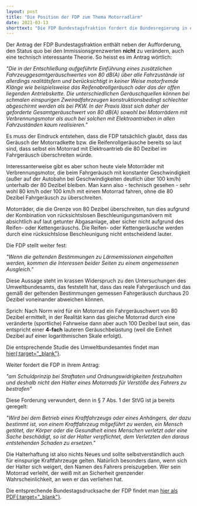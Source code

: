 ```yaml
---
layout: post
title: "Die Position der FDP zum Thema Motorradlärm"
date: 2021-03-13
shorttext: "Die FDP Bundestagsfraktion fordert die Bundesregierung in einem Antrag zum Thema Motorradlärm auf, die Diskriminierung von Motorradfahrern zu verhindern und deshalb u.a. eine weitere Verschärfung von Emissionsgrenzwerten für Motorräder auf nationaler und auf EU-Ebene abzulehnen. Auch in anderen Positionen vertritt die FDP die Interessen der Motorradlobby."
---
```

Der Antrag der FDP Bundestagsfraktion enthält neben der Aufforderung, den Status quo bei den Immissionsgrenzwerten **nicht** zu verändern, auch eine technisch interessante Theorie. So heisst es im Antrag wörtlich: 

*"Die in der Entschließung aufgeführte Einführung eines zusätzlichen Fahrzeuggesamtgeräuschwertes von 80 dB(A) über alle Fahrzustände ist allerdings realitätsfern und berücksichtigt in keiner Weise motorfremde Klänge wie beispielsweise das Reifenabrollgeräusch oder das der offen liegenden Antriebskette. Die unterschiedlichen Geräuschquellen können bei schmalen einspurigen Zweiradfahrzeugen konstruktionsbedingt schlechter abgeschirmt werden als bei PKW. In der Praxis lässt sich daher der geforderte Gesamtgeräuschwert von 80 dB(A) sowohl bei Motorrädern mit Verbrennungsmotor als auch bei solchen mit Elektroantrieben in allen Fahrzuständen kaum realisieren."*

Es muss der Eindruck entstehen, dass die FDP tatsächlich glaubt, dass das Geräusch der Motorradkette bzw. die Reifenrollgeräusche bereits so laut sind, dass selbst ein Motorrad mit Elektroantrieb die 80 Dezibel im Fahrgeräusch überschreiten würde. 

Interessanterweise gibt es aber schon heute viele Motorräder mit Verbrennungsmotor, die beim Fahrgeräusch mit konstanter Geschwindigkeit (außer auf der Autobahn bei Geschwindigkeiten deutlich über 100 km/h) unterhalb der 80 Dezibel bleiben. Man kann also - technisch gesehen - sehr wohl 80 km/h oder 100 km/h mit einem Motorrad fahren, ohne die 80 Dezibel Fahrgeräusch zu überschreiten. 

Motorräder, die die Grenze von 80 Dezibel überschreiten, tun dies aufgrund der Kombination von rücksichtslosen Beschleunigungsmanövern mit absichtlich auf laut getunter Abgasanlage, aber sicher nicht aufgrund des Reifen- oder Kettengeräuschs. Die Reifen- oder Kettengeräusche werden durch eine rücksichtslose Beschleunigung nicht entscheidend lauter.

Die FDP stellt weiter fest:

*"Wenn die geltenden Bestimmungen zu Lärmemissionen eingehalten werden, kommen die Interessen beider Seiten zu einem angemessenen Ausgleich."*

Diese Aussage steht im krassen Widerspruch zu den Untersuchungen des Umweltbundesamts, das feststellt hat, dass das reale Fahrgeräusch und das gemäß der geltenden Bestimmungen gemessen Fahrgeräusch durchaus 20 Dezibel voneinander abweichen können. 

Sprich: Nach Norm wird für ein Motorrad ein Fahrgeräuschwert von 80 Dezibel ermittelt, in der Realität kann das gleiche Motorrad durch eine veränderte (sportliche) Fahrweise dann aber auch 100 Dezibel laut sein, das entspricht einer **4-fach** lauteren Geräuschbelastung (weil die Einheit Dezibel auf einer logarithmischen Skale erfolgt).

Die entsprechende Studie des Umweltbundesamtes findet man <span style="text-decoration: underline;">[hier](https://www.umweltbundesamt.de/presse/pressemitteilungen/laute-motorraeder-pkw-sorgen-zunehmend-fuer/){:target="_blank"}</span>.

Weiter fordert die FDP in ihrem Antrag:

*"am Schuldprinzip bei Straftaten und Ordnungswidrigkeiten festzuhalten und deshalb nicht den Halter eines Motorrads für Verstöße des Fahrers zu bestrafen"*

Diese Forderung verwundert, denn in § 7 Abs. 1 der StVG ist ja bereits geregelt:

*"Wird bei dem Betrieb eines Kraftfahrzeugs oder eines Anhängers, der dazu bestimmt ist, von einem Kraftfahrzeug mitgeführt zu werden, ein Mensch getötet, der Körper oder die Gesundheit eines Menschen verletzt oder eine Sache beschädigt, so ist der Halter verpflichtet, dem Verletzten den daraus entstehenden Schaden zu ersetzen."*

Die Halterhaftung ist also nichts Neues und sollte selbstverständlich auch für einspurige Kraftfahrzeuge gelten. Natürlich besonders dann, wenn sich der Halter sich weigert, den Namen des Fahrers preiszugeben. Wer sein Motorrad verleiht, der weiß mit an Sicherheit grenzender Wahrscheinlichkeit, an wen er das verliehen hat.

Die entsprechende Bundestagsdrucksache der FDP findet man <span style="text-decoration: underline;">[hier als PDF](https://dip21.bundestag.de/dip21/btd/19/207/1920778.pdf){:target="_blank"}</span>.